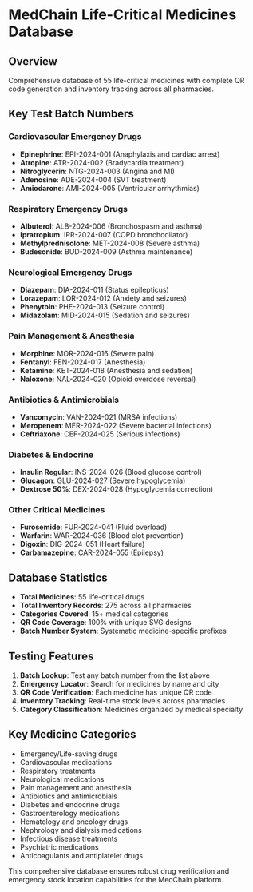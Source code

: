 # MedChain Life-Critical Medicines Database

## Overview
Comprehensive database of 55 life-critical medicines with complete QR code generation and inventory tracking across all pharmacies.

## Key Test Batch Numbers

### Cardiovascular Emergency Drugs
- **Epinephrine**: EPI-2024-001 (Anaphylaxis and cardiac arrest)
- **Atropine**: ATR-2024-002 (Bradycardia treatment)
- **Nitroglycerin**: NTG-2024-003 (Angina and MI)
- **Adenosine**: ADE-2024-004 (SVT treatment)
- **Amiodarone**: AMI-2024-005 (Ventricular arrhythmias)

### Respiratory Emergency Drugs
- **Albuterol**: ALB-2024-006 (Bronchospasm and asthma)
- **Ipratropium**: IPR-2024-007 (COPD bronchodilator)
- **Methylprednisolone**: MET-2024-008 (Severe asthma)
- **Budesonide**: BUD-2024-009 (Asthma maintenance)

### Neurological Emergency Drugs
- **Diazepam**: DIA-2024-011 (Status epilepticus)
- **Lorazepam**: LOR-2024-012 (Anxiety and seizures)
- **Phenytoin**: PHE-2024-013 (Seizure control)
- **Midazolam**: MID-2024-015 (Sedation and seizures)

### Pain Management & Anesthesia
- **Morphine**: MOR-2024-016 (Severe pain)
- **Fentanyl**: FEN-2024-017 (Anesthesia)
- **Ketamine**: KET-2024-018 (Anesthesia and sedation)
- **Naloxone**: NAL-2024-020 (Opioid overdose reversal)

### Antibiotics & Antimicrobials
- **Vancomycin**: VAN-2024-021 (MRSA infections)
- **Meropenem**: MER-2024-022 (Severe bacterial infections)
- **Ceftriaxone**: CEF-2024-025 (Serious infections)

### Diabetes & Endocrine
- **Insulin Regular**: INS-2024-026 (Blood glucose control)
- **Glucagon**: GLU-2024-027 (Severe hypoglycemia)
- **Dextrose 50%**: DEX-2024-028 (Hypoglycemia correction)

### Other Critical Medicines
- **Furosemide**: FUR-2024-041 (Fluid overload)
- **Warfarin**: WAR-2024-036 (Blood clot prevention)
- **Digoxin**: DIG-2024-051 (Heart failure)
- **Carbamazepine**: CAR-2024-055 (Epilepsy)

## Database Statistics
- **Total Medicines**: 55 life-critical drugs
- **Total Inventory Records**: 275 across all pharmacies
- **Categories Covered**: 15+ medical categories
- **QR Code Coverage**: 100% with unique SVG designs
- **Batch Number System**: Systematic medicine-specific prefixes

## Testing Features
1. **Batch Lookup**: Test any batch number from the list above
2. **Emergency Locator**: Search for medicines by name and city
3. **QR Code Verification**: Each medicine has unique QR code
4. **Inventory Tracking**: Real-time stock levels across pharmacies
5. **Category Classification**: Medicines organized by medical specialty

## Key Medicine Categories
- Emergency/Life-saving drugs
- Cardiovascular medications
- Respiratory treatments
- Neurological medications
- Pain management and anesthesia
- Antibiotics and antimicrobials
- Diabetes and endocrine drugs
- Gastroenterology medications
- Hematology and oncology drugs
- Nephrology and dialysis medications
- Infectious disease treatments
- Psychiatric medications
- Anticoagulants and antiplatelet drugs

This comprehensive database ensures robust drug verification and emergency stock location capabilities for the MedChain platform.